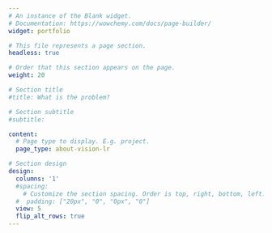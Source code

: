```yaml
---
# An instance of the Blank widget.
# Documentation: https://wowchemy.com/docs/page-builder/
widget: portfolio

# This file represents a page section.
headless: true

# Order that this section appears on the page.
weight: 20

# Section title
#title: What is the problem?

# Section subtitle
#subtitle: 

content:
  # Page type to display. E.g. project.
  page_type: about-vision-lr

# Section design
design:
  columns: '1'
  #spacing:
    # Customize the section spacing. Order is top, right, bottom, left.
  #  padding: ["20px", "0", "0px", "0"]
  view: 5
  flip_alt_rows: true
---
```


